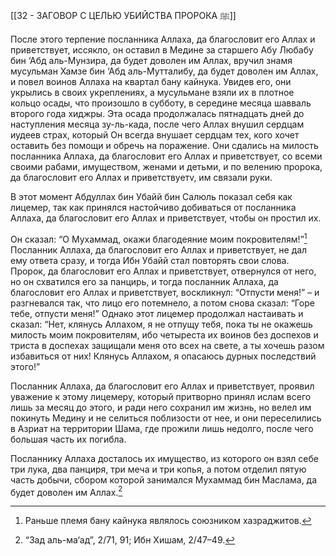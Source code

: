 [[32 - ЗАГОВОР С ЦЕЛЬЮ УБИЙСТВА ПРОРОКА ﷺ]]

После этого терпение посланника Аллаха, да благословит его Аллах и приветствует, иссякло, он оставил в Медине за старшего Абу Любабу бин ‘Абд аль-Мунзира, да будет доволен им Аллах, вручил знамя мусульман Хамзе бин ‘Абд аль-Мутталибу, да будет доволен им Аллах, и повел воинов Аллаха на квартал бану кайнука. Увидев его, они укрылись в своих укреплениях, а мусульмане взяли их в плотное кольцо осады, что произошло в субботу, в середине месяца шавваль второго года хиджры. Эта осада продолжалась пятнадцать дней до наступления месяца зу-ль-када, после чего Аллах внушил сердцам иудеев страх, который Он всегда внушает сердцам тех, кого хочет оставить без помощи и обречь на поражение. Они сдались на милость посланника Аллаха, да благословит его Аллах и приветствует, со всеми своими рабами, имуществом, женами и детьми, и по велению пророка, да благословит его Аллах и приветствуетv, им связали руки.

В этот момент Абдуллах бин Убайй бин Салюль показал себя как лицемер, так как принялся настойчиво добиваться от посланника Аллаха, да благословит его Аллах и приветствует, чтобы он простил их.

Он сказал: “О Мухаммад, окажи благодеяние моим покровителям!”[^1] Посланник Аллаха, да благословит его Аллах и приветствует, не дал ему ответа сразу, и тогда Ибн Убайй стал повторять свои слова. Пророк, да благословит его Аллах и приветствует, отвернулся от него, но он схватился его за панцирь, и тогда посланник Аллаха, да благословит его Аллах и приветствует, воскликнул: “Отпусти меня!” – и разгневался так, что лицо его потемнело, а потом снова сказал: “Горе тебе, отпусти меня!” Однако этот лицемер продолжал настаивать и сказал: “Нет, клянусь Аллахом, я не отпущу тебя, пока ты не окажешь милость моим покровителям, ибо четыреста их воинов без доспехов и триста в доспехах защищали меня ото всех на свете, а ты хочешь разом избавиться от них! Клянусь Аллахом, я опасаюсь дурных последствий этого!”

Посланник Аллаха, да благословит его Аллах и приветствует, проявил уважение к этому лицемеру, который притворно принял ислам всего лишь за месяц до этого, и ради него сохранил им жизнь, но велел им покинуть Медину и не селиться поблизости от нее, и они переселились в Азриат на территории Шама, где прожили лишь недолго, после чего большая часть их погибла.

Посланнику Аллаха досталось их имущество, из которого он взял себе три лука, два панциря, три меча и три копья, а потом отделил пятую часть добычи, сбором которой занимался Мухаммад бин Маслама, да будет доволен им Аллах.[^2]

[^1]: Раньше племя бану кайнука являлось союзником хазраджитов.

[^2]: “Зад аль-ма‘ад”, 2/71, 91; Ибн Хишам, 2/47–49.

